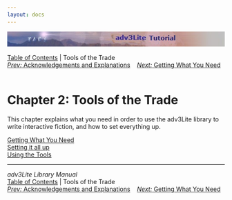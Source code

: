```yaml
---
layout: docs
---
```



<img src="topbar.jpg" data-border="0" />





<a href="toc.html" class="nav">Table of Contents</a> \| Tools of the
Trade  
<span class="navnp"><a href="acknowledge.html" class="nav"><em>Prev:</em> Acknowledgements
and Explanations</a>
   <a href="getting.html" class="nav"><em>Next:</em> Getting What You
Need</a>     </span>





# Chapter 2: Tools of the Trade

This chapter explains what you need in order to use the adv3Lite library
to write interactive fiction, and how to set everything up.



[Getting What You Need](getting.html)  
[Setting it all up](setting.html)  
[Using the Tools](setting.html)  





------------------------------------------------------------------------



*adv3Lite Library Manual*  
<a href="toc.html" class="nav">Table of Contents</a> \| Tools of the
Trade  
<span class="navnp"><a href="acknowledge.html" class="nav"><em>Prev:</em> Acknowledgements
and Explanations</a>
   <a href="getting.html" class="nav"><em>Next:</em> Getting What You
Need</a>     </span>


